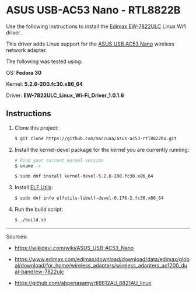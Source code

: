 # ASUS USB-AC53 Nano - RTL8822B

Use the following instructions to install the [Edimax EW-7822ULC](https://www.edimax.com/edimax/download/download/data/edimax/global/download/for_home/wireless_adapters/wireless_adapters_ac1200_dual-band/ew-7822ulc) Linux Wifi driver.

This driver adds Linux support for the [ASUS USB AC53 Nano](https://www.asus.com/ca-en/Networking/USB-AC53-Nano/) wireless network adapter.

The following was tested using:

OS: **Fedora 30**

Kernel: **5.2.6-200.fc30.x86_64**

Driver: **EW-7822ULC_Linux_Wi-Fi_Driver_1.0.1.6**

## Instructions

1. Clone this project:

    ```bash
    $ git clone https://github.com/maccuaa/asus-ac53-rtl8822bu.git
    ```

1. Install the kernel-devel package for the kernel you are currently running:

    ```bash
    # Find your current kernel version
    $ uname -r

    $ sudo dnf install kernel-devel-5.2.6-200.fc30.x86_64
    ```

1. Install [ELF Utils](https://sourceware.org/elfutils/):

    ```bash
    $ sudo dnf info elfutils-libelf-devel-0.176-2.fc30.x86_64
    ```

1. Run the build script:

    ```bash
    $ ./build.sh
    ```

---

Sources:

- https://wikidevi.com/wiki/ASUS_USB-AC53_Nano

- https://www.edimax.com/edimax/download/download/data/edimax/global/download/for_home/wireless_adapters/wireless_adapters_ac1200_dual-band/ew-7822ulc

- https://github.com/abperiasamy/rtl8812AU_8821AU_linux